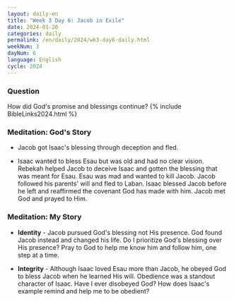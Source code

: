 ```yaml
---
layout: daily-en
title: "Week 3 Day 6: Jacob in Exile"
date: 2024-01-20
categories: daily
permalink: /en/daily/2024/wk3-day6-daily.html
weekNum: 3
dayNum: 6
language: English
cycle: 2024
---
```

### Question     
How did God's promise and blessings continue?
{% include BibleLinks2024.html %} 

### Meditation: God's Story   
+ Jacob got Isaac's blessing through deception and fled. 

+ Isaac wanted to bless Esau but was old and had no clear vision. Rebekah helped Jacob to deceive Isaac and gotten the blessing that was meant for Esau. Esau was mad and wanted to kill Jacob. Jacob followed his parents' will and fled to Laban. Isaac blessed Jacob before he left and reaffirmed the covenant God has made with him. Jacob met God and prayed to Him.  

### Meditation: My Story   
+ **Identity** - Jacob pursued God's blessing not His presence. God found Jacob instead and changed his life. Do I prioritize God's blessing over His presence? Pray to God to help me know him and follow him, one step at a time. 

+ **Integrity** - Although Isaac loved Esau more than Jacob, he obeyed God to bless Jacob when he learned His will. Obedience was a standout character of Isaac. Have I ever disobeyed God? How does Isaac's example remind and help me to be obedient? 
